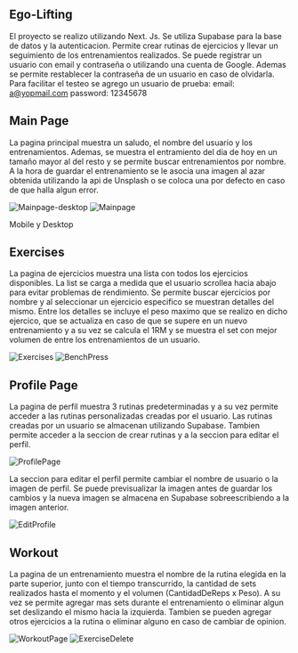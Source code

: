 ## Ego-Lifting

El proyecto se realizo utilizando Next. Js. Se utiliza Supabase para la base de datos y la autenticacion. Permite crear rutinas de ejercicios y llevar un seguimiento de los entrenamientos realizados. Se puede registrar un usuario con email y contraseña o utilizando una cuenta de Google. Ademas se permite restablecer la contraseña de un usuario en caso de olvidarla.
Para facilitar el testeo se agrego un usuario de prueba:
email: a@yopmail.com
password: 12345678

## Main Page
La pagina principal muestra un saludo, el nombre del usuario y los entrenamientos. Ademas, se muestra el entramiento del dia de hoy en un tamaño mayor al del resto y se permite buscar entrenamientos por nombre. A la hora de guardar el entrenamiento se le asocia una imagen al azar obtenida utilizando la api de Unsplash o se coloca una por defecto en caso de que halla algun error.

![Mainpage-desktop](https://user-images.githubusercontent.com/99894603/228595455-9dd7a442-a55c-4da0-acc4-5620032e2b4d.jpg) ![Mainpage](https://user-images.githubusercontent.com/99894603/228594766-ff2eeba7-5edf-4ec6-b194-f28727efbe53.jpg)

Mobile y Desktop


## Exercises
La pagina de ejercicios muestra una lista con todos los ejercicios disponibles. La list se carga a medida que el usuario scrollea hacia abajo para evitar problemas de rendimiento. Se permite buscar ejercicios por nombre y al seleccionar un ejercicio especifico se muestran detalles del mismo. Entre los detalles se incluye el peso maximo que se realizo en dicho ejercico, que se actualiza en caso de que se supere en un nuevo entrenamiento y a su vez se calcula el 1RM y se muestra el set con mejor volumen de entre los entrenamientos de un usuario.

![Exercises](https://user-images.githubusercontent.com/99894603/228603214-778917c1-4a85-46a2-99d8-65b4762ea076.jpg) ![BenchPress](https://user-images.githubusercontent.com/99894603/228603594-ba417bf3-228f-4ca3-bddd-3b1e60d20075.jpg)


## Profile Page
La pagina de perfil muestra 3 rutinas predeterminadas y a su vez permite acceder a las rutinas personalizadas creadas por el usuario. Las rutinas creadas por un usuario se almacenan utilizando Supabase. Tambien permite acceder a la seccion de crear rutinas y a la seccion para editar el perfil.

![ProfilePage](https://user-images.githubusercontent.com/99894603/228597713-c2fc2e3a-de1f-4791-893d-5ad4740525a3.jpg)

La seccion para editar el perfil permite cambiar el nombre de usuario o la imagen de perfil. Se puede previsualizar la imagen antes de guardar los cambios y la nueva imagen se almacena en Supabase sobreescribiendo a la imagen anterior.

![EditProfile](https://user-images.githubusercontent.com/99894603/228599364-e9ff380c-ef78-4142-9510-a307c7cc94fc.jpg)

## Workout
La pagina de un entrenamiento muestra el nombre de la rutina elegida en la parte superior, junto con el tiempo transcurrido, la cantidad de sets realizados hasta el momento y el volumen (CantidadDeReps x Peso). A su vez se permite agregar mas sets durante el entrenamiento o eliminar algun set deslizando el mismo hacia la izquierda.
Tambien se pueden agregar otros ejercicios a la rutina o eliminar alguno en caso de cambiar de opinion.

![WorkoutPage](https://user-images.githubusercontent.com/99894603/228600805-7ff20bf8-3250-485a-a148-7fcab981ea0f.jpg)   ![ExerciseDelete](https://user-images.githubusercontent.com/99894603/228602143-719edaba-656f-4662-b2fe-40de997d8a6c.jpg)
